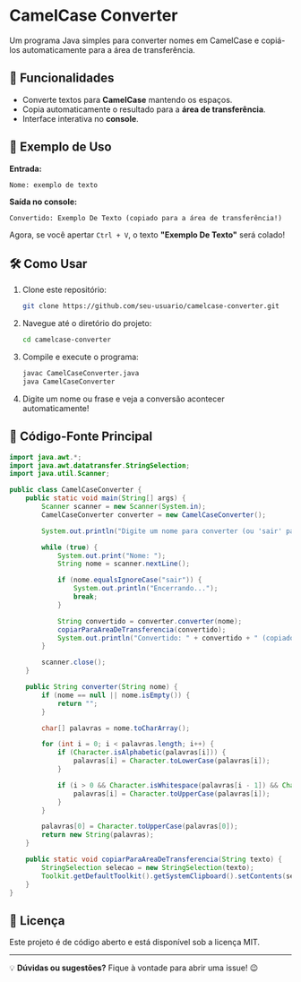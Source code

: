 # CamelCase Converter

Um programa Java simples para converter nomes em CamelCase e copiá-los automaticamente para a área de transferência.

## 🚀 Funcionalidades

- Converte textos para **CamelCase** mantendo os espaços.
- Copia automaticamente o resultado para a **área de transferência**.
- Interface interativa no **console**.

## 📌 Exemplo de Uso

**Entrada:**

```
Nome: exemplo de texto
```

**Saída no console:**

```
Convertido: Exemplo De Texto (copiado para a área de transferência!)
```

Agora, se você apertar `Ctrl + V`, o texto **"Exemplo De Texto"** será colado!

## 🛠️ Como Usar

1. Clone este repositório:
   ```sh
   git clone https://github.com/seu-usuario/camelcase-converter.git
   ```
2. Navegue até o diretório do projeto:
   ```sh
   cd camelcase-converter
   ```
3. Compile e execute o programa:
   ```sh
   javac CamelCaseConverter.java
   java CamelCaseConverter
   ```
4. Digite um nome ou frase e veja a conversão acontecer automaticamente!

## 📝 Código-Fonte Principal

```java
import java.awt.*;
import java.awt.datatransfer.StringSelection;
import java.util.Scanner;

public class CamelCaseConverter {
    public static void main(String[] args) {
        Scanner scanner = new Scanner(System.in);
        CamelCaseConverter converter = new CamelCaseConverter();

        System.out.println("Digite um nome para converter (ou 'sair' para encerrar):");

        while (true) {
            System.out.print("Nome: ");
            String nome = scanner.nextLine();

            if (nome.equalsIgnoreCase("sair")) {
                System.out.println("Encerrando...");
                break;
            }

            String convertido = converter.converter(nome);
            copiarParaAreaDeTransferencia(convertido);
            System.out.println("Convertido: " + convertido + " (copiado para a área de transferência!)");
        }

        scanner.close();
    }

    public String converter(String nome) {
        if (nome == null || nome.isEmpty()) {
            return "";
        }

        char[] palavras = nome.toCharArray();

        for (int i = 0; i < palavras.length; i++) {
            if (Character.isAlphabetic(palavras[i])) {
                palavras[i] = Character.toLowerCase(palavras[i]);
            }

            if (i > 0 && Character.isWhitespace(palavras[i - 1]) && Character.isAlphabetic(palavras[i])) {
                palavras[i] = Character.toUpperCase(palavras[i]);
            }
        }

        palavras[0] = Character.toUpperCase(palavras[0]);
        return new String(palavras);
    }

    public static void copiarParaAreaDeTransferencia(String texto) {
        StringSelection selecao = new StringSelection(texto);
        Toolkit.getDefaultToolkit().getSystemClipboard().setContents(selecao, null);
    }
}
```

## 📜 Licença

Este projeto é de código aberto e está disponível sob a licença MIT.

---

💡 **Dúvidas ou sugestões?** Fique à vontade para abrir uma issue! 😉

